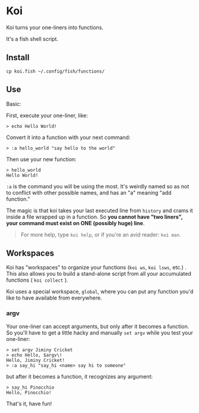 # Koi
Koi turns your one-liners into functions. 

It's a fish shell script.

## Install
```
cp koi.fish ~/.config/fish/functions/
```

## Use
Basic:

First, execute your one-liner, like:
```
> echo Hello World!
```

Convert it into a function with your next command:
``` 
> :a hello_world "say hello to the world"
```

Then use your new function:
```
> hello_world
Hello World!
```

`:a` is the command you will be using the most. It's weirdly named so as not to conflict with other possible names, and has an "a" meaning "add function."

The magic is that koi takes your last executed line from `history` and crams it inside a file wrapped up in a function. So **you cannot have "two liners", your command must exist on ONE (possibly huge) line**. 

> For more help, type `koi help`, or if you're an avid reader: `koi man`.

## Workspaces
Koi has "workspaces" to organize your functions (`koi ws`, `koi lsws`, etc.) . This also allows you to  build a stand-alone script from all your accumulated functions ( `koi collect` ).

Koi uses a special workspace, `global`, where you can put any function you'd like to have available from everywhere.

### argv
Your one-liner can accept arguments, but only after it becomes a function. So you'll have to get a little hacky and manually `set argv` while you test your one-liner:

```
> set argv Jiminy Cricket
> echo Hello, $argv\!
Hello, Jiminy Cricket!
> :a say_hi "say_hi <name> say hi to someone"
```
but after it becomes a function, it recognizes any argument:
```
> say_hi Pinocchio
Hello, Pinocchio!
```

That's it, have fun!
